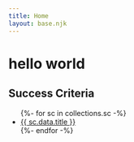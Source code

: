 ```yaml
---
title: Home
layout: base.njk
---
```


# hello world



## Success Criteria

<ul>
{%- for sc in collections.sc -%}
  <li><a href="{{ sc.url }}">{{ sc.data.title }}</a></li>
{%- endfor -%}
</ul>
